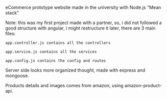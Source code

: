 eCommerce prototype website made in the university with Node.js "Mean stack"

Note: this was my first project made with a partner, so, i did not followed a good structure with angular, i might restructure it later, there are 3 main files:  

	app.controller.js contains all the controllers

	app.service.js contains all the services

	app.config.js contains the config and routes
	
Server side looks more organized thought, made with express and mongoose.

Products details and images comes from amazon, using amazon-product-api.
